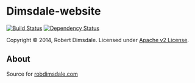 Dimsdale-website
===========

[![Build Status](https://travis-ci.org/robdimsdale/dimsdale-website.svg?branch=master)](https://travis-ci.org/robdimsdale/dimsdale-website)
[![Dependency Status](https://www.versioneye.com/user/projects/54319acfbeeeee2ca5000149/badge.svg?style=flat)](https://www.versioneye.com/user/projects/54319acfbeeeee2ca5000149)


Copyright © 2014, Robert Dimsdale. Licensed under [Apache v2 License].

About
-----
Source for [robdimsdale.com]

 [Apache v2 License]: https://github.com/robdimsdale/dimsdale-website/raw/master/LICENSE
 [robdimsdale.com]: http://robdimsdale.com

